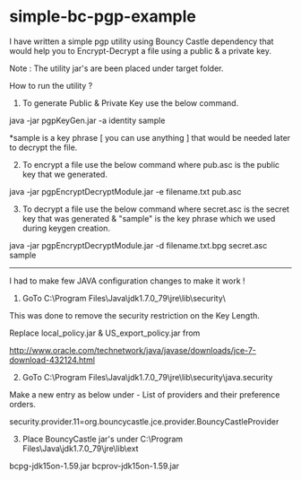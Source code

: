 # simple-bc-pgp-example
I have written a simple pgp utility using Bouncy Castle dependency that would help you to Encrypt-Decrypt a file using a public & a private key.

Note : The utility jar's are been placed under target folder.

How to run the utility ?

1. To generate Public & Private Key use the below command.

java -jar pgpKeyGen.jar -a identity sample

*sample is a key phrase [ you can use anything ] that would be needed later to decrypt the file.

2. To encrypt a file use the below command where pub.asc is the public key that we generated.
 
java -jar pgpEncryptDecryptModule.jar -e filename.txt pub.asc

3. To decrypt a file use the below command where secret.asc is the secret key that was generated & "sample" is the key phrase which we used during keygen creation.

java -jar pgpEncryptDecryptModule.jar -d filename.txt.bpg secret.asc sample

---------------------------------------------------------------------------

I had to make few JAVA configuration changes to make it work ! 

1. GoTo C:\Program Files\Java\jdk1.7.0_79\jre\lib\security\

This was done to remove the security restriction on the Key Length.

Replace local_policy.jar & US_export_policy.jar from

http://www.oracle.com/technetwork/java/javase/downloads/jce-7-download-432124.html

2. GoTo C:\Program Files\Java\jdk1.7.0_79\jre\lib\security\java.security 

Make a new entry as below under - List of providers and their preference orders.

security.provider.11=org.bouncycastle.jce.provider.BouncyCastleProvider

3. Place BouncyCastle jar's under C:\Program Files\Java\jdk1.7.0_79\jre\lib\ext

bcpg-jdk15on-1.59.jar
bcprov-jdk15on-1.59.jar

